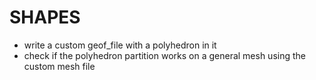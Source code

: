 # SHAPES
- write a custom geof_file with a polyhedron in it
- check if the polyhedron partition works on a general mesh using the custom mesh file